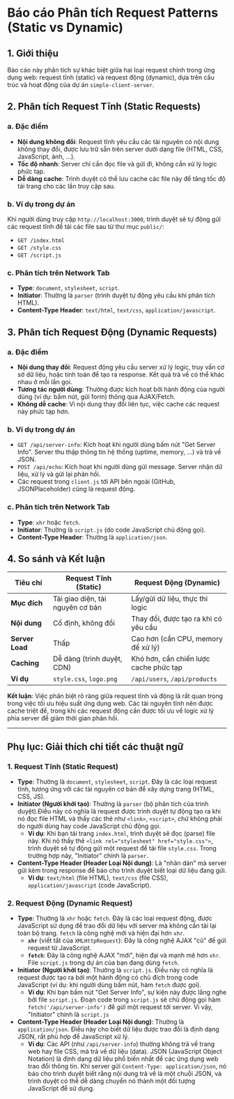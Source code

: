 # Báo cáo Phân tích Request Patterns (Static vs Dynamic)

## 1. Giới thiệu

Báo cáo này phân tích sự khác biệt giữa hai loại request chính trong ứng dụng web: request tĩnh (static) và request động (dynamic), dựa trên cấu trúc và hoạt động của dự án `simple-client-server`.

## 2. Phân tích Request Tĩnh (Static Requests)

### a. Đặc điểm

- **Nội dung không đổi**: Request tĩnh yêu cầu các tài nguyên có nội dung không thay đổi, được lưu trữ sẵn trên server dưới dạng file (HTML, CSS, JavaScript, ảnh, ...).
- **Tốc độ nhanh**: Server chỉ cần đọc file và gửi đi, không cần xử lý logic phức tạp.
- **Dễ dàng cache**: Trình duyệt có thể lưu cache các file này để tăng tốc độ tải trang cho các lần truy cập sau.

### b. Ví dụ trong dự án

Khi người dùng truy cập `http://localhost:3000`, trình duyệt sẽ tự động gửi các request tĩnh để tải các file sau từ thư mục `public/`:
- `GET /index.html`
- `GET /style.css`
- `GET /script.js`

### c. Phân tích trên Network Tab

- **Type**: `document`, `stylesheet`, `script`.
- **Initiator**: Thường là `parser` (trình duyệt tự động yêu cầu khi phân tích HTML).
- **Content-Type Header**: `text/html`, `text/css`, `application/javascript`.

## 3. Phân tích Request Động (Dynamic Requests)

### a. Đặc điểm

- **Nội dung thay đổi**: Request động yêu cầu server xử lý logic, truy vấn cơ sở dữ liệu, hoặc tính toán để tạo ra response. Kết quả trả về có thể khác nhau ở mỗi lần gọi.
- **Tương tác người dùng**: Thường được kích hoạt bởi hành động của người dùng (ví dụ: bấm nút, gửi form) thông qua AJAX/Fetch.
- **Không dễ cache**: Vì nội dung thay đổi liên tục, việc cache các request này phức tạp hơn.

### b. Ví dụ trong dự án

- `GET /api/server-info`: Kích hoạt khi người dùng bấm nút "Get Server Info". Server thu thập thông tin hệ thống (uptime, memory, ...) và trả về JSON.
- `POST /api/echo`: Kích hoạt khi người dùng gửi message. Server nhận dữ liệu, xử lý và gửi lại phản hồi.
- Các request trong `client.js` tới API bên ngoài (GitHub, JSONPlaceholder) cũng là request động.

### c. Phân tích trên Network Tab

- **Type**: `xhr` hoặc `fetch`.
- **Initiator**: Thường là `script.js` (do code JavaScript chủ động gọi).
- **Content-Type Header**: Thường là `application/json`.

## 4. So sánh và Kết luận

| Tiêu chí | Request Tĩnh (Static) | Request Động (Dynamic) |
|---|---|---|
| **Mục đích** | Tải giao diện, tài nguyên cơ bản | Lấy/gửi dữ liệu, thực thi logic |
| **Nội dung** | Cố định, không đổi | Thay đổi, được tạo ra khi có yêu cầu |
| **Server Load** | Thấp | Cao hơn (cần CPU, memory để xử lý) |
| **Caching** | Dễ dàng (trình duyệt, CDN) | Khó hơn, cần chiến lược cache phức tạp |
| **Ví dụ** | `style.css`, `logo.png` | `/api/users`, `/api/products` |

**Kết luận**: Việc phân biệt rõ ràng giữa request tĩnh và động là rất quan trọng trong việc tối ưu hiệu suất ứng dụng web. Các tài nguyên tĩnh nên được cache triệt để, trong khi các request động cần được tối ưu về logic xử lý phía server để giảm thời gian phản hồi.

---

## Phụ lục: Giải thích chi tiết các thuật ngữ

### 1. Request Tĩnh (Static Request)

-   **Type**: Thường là `document`, `stylesheet`, `script`. Đây là các loại request tĩnh, tương ứng với các tài nguyên cơ bản để xây dựng trang (HTML, CSS, JS).
-   **Initiator (Người khởi tạo)**: Thường là `parser` (bộ phân tích của trình duyệt).Điều này có nghĩa là request được trình duyệt tự động tạo ra khi nó đọc file HTML và thấy các thẻ như `<link>`, `<script>`, chứ không phải do người dùng hay code JavaScript chủ động gọi. 
    -   **Ví dụ**: Khi bạn tải trang `index.html`, trình duyệt sẽ đọc (parse) file này. Khi nó thấy thẻ `<link rel="stylesheet" href="style.css">`, trình duyệt sẽ tự động gửi một request để tải file `style.css`. Trong trường hợp này, "Initiator" chính là `parser`.
-   **Content-Type Header (Header Loại Nội dung)**: Là "nhãn dán" mà server gửi kèm trong response để báo cho trình duyệt biết loại dữ liệu đang gửi. 
    -   **Ví dụ**: `text/html` (file HTML), `text/css` (file CSS), `application/javascript` (code JavaScript).

### 2. Request Động (Dynamic Request)

-   **Type**: Thường là `xhr` hoặc `fetch`. Đây là các loại request động, được JavaScript sử dụng để trao đổi dữ liệu với server mà không cần tải lại toàn bộ trang. `fetch` là công nghệ mới và hiện đại hơn `xhr`.
    -   **`xhr`** (viết tắt của `XMLHttpRequest`): Đây là công nghệ AJAX "cũ" để gửi request từ JavaScript.
    -   **`fetch`**: Đây là công nghệ AJAX "mới", hiện đại và mạnh mẽ hơn `xhr`. File `script.js` trong dự án của bạn đang dùng `fetch`.
-   **Initiator (Người khởi tạo)**: Thường là `script.js`. Điều này có nghĩa là request được tạo ra bởi một hành động có chủ đích trong code JavaScript (ví dụ: khi người dùng bấm nút, hàm `fetch` được gọi).
    -   **Ví dụ**: Khi bạn bấm nút "Get Server Info", sự kiện này được lắng nghe bởi file `script.js`. Đoạn code trong `script.js` sẽ chủ động gọi hàm `fetch('/api/server-info')` để gửi một request tới server. Vì vậy, "Initiator" chính là `script.js`
-   **Content-Type Header (Header Loại Nội dung)**: Thường là `application/json`. Điều này cho biết dữ liệu được trao đổi là định dạng JSON, rất phù hợp để JavaScript xử lý.
    -   **Ví dụ**: Các API (như `/api/server-info`) thường không trả về trang web hay file CSS, mà trả về dữ liệu (data).
    JSON (JavaScript Object Notation) là định dạng dữ liệu phổ biến nhất để các ứng dụng web trao đổi thông tin.
    Khi server gửi `Content-Type: application/json`, nó báo cho trình duyệt biết rằng nội dung trả về là một chuỗi JSON, và trình duyệt có thể dễ dàng chuyển nó thành một đối tượng JavaScript để sử dụng.